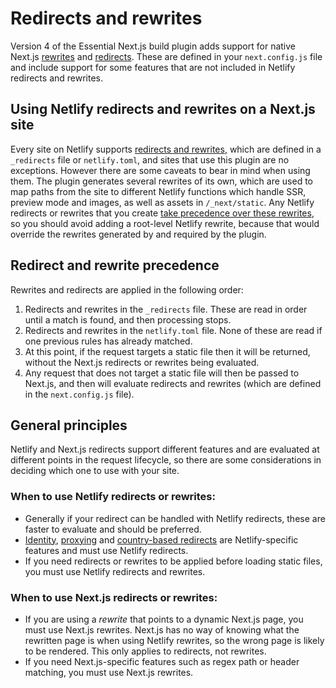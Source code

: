 # Redirects and rewrites
Version 4 of the Essential Next.js build plugin adds support for native Next.js [rewrites](https://nextjs.org/docs/api-reference/next.config.js/rewrites) and [redirects](https://nextjs.org/docs/api-reference/next.config.js/redirects). These are defined in your `next.config.js` file and include support for some features that are not included in Netlify redirects and rewrites.

## Using Netlify redirects and rewrites on a Next.js site
Every site on Netlify supports [redirects and rewrites](https://docs.netlify.com/routing/redirects/), which are defined in a `_redirects` file or `netlify.toml`, and sites that use this plugin are no exceptions. However there are some caveats to bear in mind when using them. The plugin generates several rewrites of its own, which are used to map paths from the site to different Netlify functions which handle SSR, preview mode and images, as well as assets in `/_next/static`. Any Netlify redirects or rewrites that you create [take precedence over these rewrites](#Redirect-and-rewrite-precedence), so you should avoid adding a root-level Netlify rewrite, because that would override the rewrites generated by and required by the plugin.

## Redirect and rewrite precedence
Rewrites and redirects are applied in the following order:

1. Redirects and rewrites in the `_redirects` file. These are read in order until a match is found, and then processing stops.
2. Redirects and rewrites in the `netlify.toml` file. None of these are read if one previous rules has already matched.
3. At this point, if the request targets a static file then it will be returned, without the Next.js redirects or rewrites being evaluated.
4. Any request that does not target a static file will then be passed to Next.js, and then will evaluate redirects and rewrites (which are defined in the `next.config.js` file).

## General principles

Netlify and Next.js redirects support different features and are evaluated at different points in the request lifecycle, so there are some considerations in deciding which one to use with your site.

### When to use Netlify redirects or rewrites:
- Generally if your redirect can be handled with Netlify redirects, these are faster to evaluate and should be preferred.
- [Identity](https://docs.netlify.com/visitor-access/identity/), [proxying](https://docs.netlify.com/routing/redirects/rewrites-proxies/) and [country-based redirects](https://docs.netlify.com/routing/redirects/) are Netlify-specific features and must use Netlify redirects.
- If you need redirects or rewrites to be applied before loading static files, you must use Netlify redirects and rewrites.

### When to use Next.js redirects or rewrites:
- If you are using a _rewrite_ that points to a dynamic Next.js page, you must use Next.js rewrites. Next.js has no way of knowing what the rewritten page is when using Netlify rewrites, so the wrong page is likely to be rendered. This only applies to redirects, not rewrites.
- If you need Next.js-specific features such as regex path or header matching, you must use Next.js rewrites.

